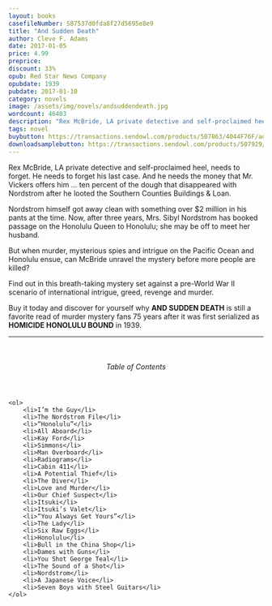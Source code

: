 ```yaml
---
layout: books
casefileNumber: 587537d0fda8f27d5695e8e9
title: "And Sudden Death"
author: Cleve F. Adams
date: 2017-01-05
price: 4.99
preprice: 
discount: 33%
opub: Red Star News Company
opubdate: 1939
pubdate: 2017-01-10
category: novels
image: /assets/img/novels/andsuddendeath.jpg
wordcount: 46403
description: "Rex McBride, LA private detective and self-proclaimed heel, needs to forget. He needs to forget his last case. And he needs the money that Mr. Vickers offers him &hellip; ten percent of the dough that disappeared with Nordstrom after he looted the Southern Counties Buildings & Loan."
tags: novel
buybutton: https://transactions.sendowl.com/products/507863/4044F76F/add_to_cart
downloadsamplebutton: https://transactions.sendowl.com/products/507929/DE6BF4BF/add_to_cart
---
```


Rex McBride, LA private detective and self-proclaimed heel, needs to forget. He needs to forget his last case. And he needs the money that Mr. Vickers offers him &hellip; ten percent of the dough that disappeared with Nordstrom after he looted the Southern Counties Buildings & Loan.

Nordstrom himself got away clean with something over $2 million in his pants at the time. Now, after three years, Mrs. Sibyl Nordstrom has booked passage on the Honolulu Queen to Honolulu; she may be off to meet her husband.

But when murder, mysterious spies and intrigue on the Pacific Ocean and Honolulu ensue, can McBride unravel the mystery before more people are killed?

Find out in this breath-taking mystery set against a pre-World War II scenario of international intrigue, greed, revenge and murder.

Buy it today and discover for yourself why **AND&nbsp;SUDDEN&nbsp;DEATH** is still a favorite read of murder mystery fans 75 years after it was first serialized as **HOMICIDE&nbsp;HONOLULU&nbsp;BOUND** in 1939. 

<hr>
<br>

<div class="toc">
	<header>
		<h6>Table of Contents</h6>
	</header>

	<ol>
		<li>I’m the Guy</li>
		<li>The Nordstrom File</li>
		<li>“Honolulu”</li>
		<li>All Aboard</li>
		<li>Kay Ford</li>
		<li>Simmons</li>
		<li>Man Overboard</li>
		<li>Radiograms</li>
		<li>Cabin 411</li>
		<li>A Potential Thief</li>
		<li>The Diver</li>
		<li>Love and Murder</li>
		<li>Our Chief Suspect</li>
		<li>Itsuki</li>
		<li>Itsuki’s Valet</li>
		<li>“You Always Get Yours”</li>
		<li>The Lady</li>
		<li>Six Raw Eggs</li>
		<li>Honolulu</li>
		<li>Bull in the China Shop</li>
		<li>Dames with Guns</li>
		<li>You Shot George Teal</li>
		<li>The Sound of a Shot</li>
		<li>Nordstrom</li>
		<li>A Japanese Voice</li>
		<li>Seven Boys with Steel Guitars</li>
	</ol>
</div>
